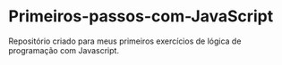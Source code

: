 # Primeiros-passos-com-JavaScript
Repositório criado para meus primeiros exercícios de lógica de programação com Javascript.
